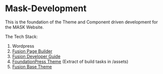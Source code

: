 # Mask-Development

This is the foundation of the Theme and Component driven development for the MASK Website. 

The Tech Stack: 

1. Wordpress
2. [Fusion Page Builder](https://wordpress.org/plugins/fusion/)
3. [Fusion Developer Guide](http://agencydominion.helpscoutdocs.com/)
4. [FoundationPress Theme](https://github.com/olefredrik/FoundationPress) (Extract of build tasks in /assets)
5. [Fusion Base Theme](https://github.com/agencydominion/fusion-base)
